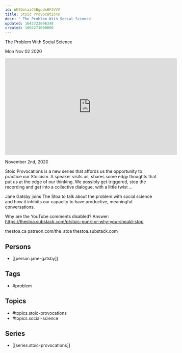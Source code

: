 ```yaml
---
id: WK92olaiCSBgqdsHFJVVV
title: Stoic Provocations
desc: ' The Problem With Social Science'
updated: 1643723096348
created: 1604271600000
---
```



 The Problem With Social Science

Mon Nov 02 2020

<iframe width="560" height="315" src="https://www.youtube.com/embed/8fbWt3f3UGs" title="Stoic Provocations: The Problem With Social Science w/ Jane Gatsby" frameborder="0" allow="accelerometer; autoplay; clipboard-write; encrypted-media; gyroscope; picture-in-picture" allowfullscreen ></iframe>

November 2nd, 2020

Stoic Provocations is a new series that affords us the opportunity to practice our Stoicism. A speaker visits us, shares some edgy thoughts that put us at the edge of our thinking. We possibly get triggered, stop the recording and get into a collective dialogue, with a little twist ...

Jane Gatsby joins The Stoa to talk about the problem with social science and how it inhibits our capacity to have productive, meaningful conversations.

Why are the YouTube comments disabled? Answer: https://thestoa.substack.com/p/stoic-punk-or-why-you-should-stop

thestoa.ca
patreon.com/the_stoa
thestoa.substack.com

## Persons

- [[person.jane-gatsby]]

## Tags

- #problem

## Topics

- #topics.stoic-provocations
- #topics.social-science

## Series

- [[series.stoic-provocations]]

